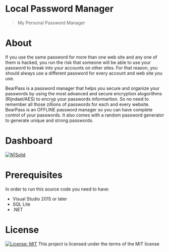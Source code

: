 # Local Password Manager

> My Personal Password Manager

# About

If you use the same password for more than one web site and any one of them is hacked, you run the risk that someone will be able to use your password to break into your accounts on other sites. For that reason, you should always use a different password for every account and web site you use.

BearPass is a password manager that helps you secure and organize your passwords by using the most advanced and secure encryption alogorithms (Rijndael/AES) to encryp your passwords informartion. So no need to remember all those zillions of passwords for each and every website. BearPass is an OFFLINE password manager so you can have complete control of your passwords. It also comes with a random password generator to generate unique and strong passwords.

# Dashboard

[![N|Solid](https://i.ibb.co/zNxSfGc/3321.png)](https://i.ibb.co/zNxSfGc/3321.png)

# Prerequisites

In order to run this source code you need to have:

* Visual Studio 2015 or later
* SQL Lite
* .NET


# License


[![License: MIT](https://img.shields.io/badge/License-MIT-yellow.svg)](https://opensource.org/licenses/MIT)
This project is licensed under the terms of the MIT license
